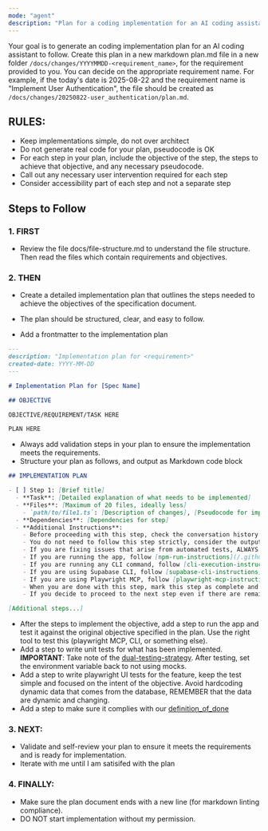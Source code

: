 ```yaml
---
mode: "agent"
description: "Plan for a coding implementation for an AI coding assistant to follow."
---
```


Your goal is to generate an coding implementation plan for an AI coding assistant to follow.
Create this plan in a new markdown plan.md file in a new folder `/docs/changes/YYYYMMDD-<requirement_name>`, for the requirement provided to you. You can decide on the appropriate requirement name.
For example, if the today's date is 2025-08-22 and the requirement name is "Implement User Authentication", the file should be created as `/docs/changes/20250822-user_authentication/plan.md`.

## RULES:

- Keep implementations simple, do not over architect
- Do not generate real code for your plan, pseudocode is OK
- For each step in your plan, include the objective of the step, the steps to achieve that objective, and any necessary pseudocode.
- Call out any necessary user intervention required for each step
- Consider accessibility part of each step and not a separate step

## Steps to Follow

### 1. FIRST

- Review the file docs/file-structure.md to understand the file structure. Then read the files which contain requirements and objectives.


### 2. THEN

- Create a detailed implementation plan that outlines the steps needed to achieve the objectives of the specification document.
- The plan should be structured, clear, and easy to follow.

- Add a frontmatter to the implementation plan

```markdown
---
description: "Implementation plan for <requirement>"
created-date: YYYY-MM-DD
---

# Implementation Plan for [Spec Name]

## OBJECTIVE

OBJECTIVE/REQUIREMENT/TASK HERE

PLAN HERE
```

- Always add validation steps in your plan to ensure the implementation meets the requirements.
- Structure your plan as follows, and output as Markdown code block

```markdown
## IMPLEMENTATION PLAN

- [ ] Step 1: [Brief title]
  - **Task**: [Detailed explanation of what needs to be implemented]
  - **Files**: [Maximum of 20 files, ideally less]
    - `path/to/file1.ts`: [Description of changes], [Pseudocode for implementation]
  - **Dependencies**: [Dependencies for step]
  - **Additional Instructions**:
    - Before proceeding with this step, check the conversation history and see if you already completed this step.
    - You do not need to follow this step strictly, consider the output of the previous step and adjust this step as needed.
    - If you are fixing issues that arise from automated tests, ALWAYS take a step back before fixing things, consider that the test script itself might be wrong and that's the one that you should fix. Sometimes the best way to fix a script is to understand the intent of the test script and simplify it.
    - If you are running the app, follow [npm-run-instructions](/.github/prompt-snippets/npm-run-instructions.md)
    - If you are running any CLI command, follow [cli-execution-instructions](/.github/prompt-snippets/cli-execution-instructions.md)
    - If you are using Supabase CLI, follow [supabase-cli-instructions](/.github/prompt-snippets/supabase-cli-instructions.md)
    - If you are using Playwright MCP, follow [playwright-mcp-instructions](/.github/prompt-snippets/playwright-mcp-instructions.md)
    - When you are done with this step, mark this step as complete and add a note/summary of what you did (in the plan document) before proceeding to the next step.
    - If you decide to proceed to the next step even if there are remaining issues/errors/failed tests, make a note of the issues (by updating the plan document) and address them in subsequent steps.

[Additional steps...]
```

- After the steps to implement the objective, add a step to run the app and test it against the original objective specified in the plan. Use the right tool to test this (playwright MCP, CLI, or something else).
- Add a step to write unit tests for what has been implemented. **IMPORTANT**: Take note of the [dual-testing-strategy](/docs/dual-strategy-testing.md). After testing, set the environment variable back to not using mocks.
- Add a step to write playwright UI tests for the feature, keep the test simple and focused on the intent of the objective. Avoid hardcoding dynamic data that comes from the database, REMEMBER that the data are dynamic and changing.
- Add a step to make sure it complies with our [definition_of_done](/docs/specs/definition_of_done.md)

### 3. NEXT:

- Validate and self-review your plan to ensure it meets the requirements and is ready for implementation.
- Iterate with me until I am satisifed with the plan

### 4. FINALLY:

- Make sure the plan document ends with a new line (for markdown linting compliance).
- DO NOT start implementation without my permission.